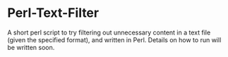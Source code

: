 # Perl-Text-Filter
A short perl script to try filtering out unnecessary content in a text file (given the specified format), and written in Perl. Details on how to run will be written soon.
